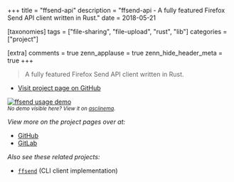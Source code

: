 +++
title = "ffsend-api"
description = "ffsend-api - A fully featured Firefox Send API client written in Rust."
date = 2018-05-21

[taxonomies]
tags = ["file-sharing", "file-upload", "rust", "lib"]
categories = ["project"]

[extra]
comments = true
zenn_applause = true
zenn_hide_header_meta = true
+++

> A fully featured Firefox Send API client written in Rust.

- [Visit project page on GitHub][github]

[![ffsend usage demo][usage-demo-svg]][usage-demo-asciinema]  
<small>_No demo visible here? View it on [asciinema][usage-demo-asciinema]._</small>

_View more on the project pages over at:_

- [GitHub][github]
- [GitLab][gitlab]

_Also see these related projects:_

- [`ffsend`](@/projects/ffsend.md) <span class="muted">(CLI client implementation)</span>

[github]: https://github.com/timvisee/ffsend-api
[gitlab]: https://gitlab.com/timvisee/ffsend-api
[usage-demo-asciinema]: https://asciinema.org/a/182225
[usage-demo-svg]: https://cdn.rawgit.com/timvisee/ffsend/6e8ef55b/res/demo.svg
